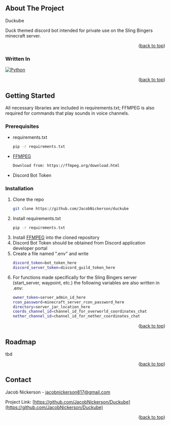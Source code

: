 <!-- ABOUT THE PROJECT -->
## About The Project

Duckube

Duck themed discord bot intended for private use on the Sling Bingers minecraft server.

<p align="right">(<a href="#readme-top">back to top</a>)</p>


### Written In

[![Python][Python-shield]][Python-url]

<p align="right">(<a href="#readme-top">back to top</a>)</p>


<!-- GETTING STARTED -->
## Getting Started

All necessary libraries are included in requirements.txt; FFMPEG is also required for commands that play sounds in voice channels.

### Prerequisites

* requirements.txt
  ```sh
  pip -r requirements.txt
  ```
* [FFMPEG](https://ffmpeg.org/download.html)
  ```sh
  Download from: https://ffmpeg.org/download.html
  ```
* Discord Bot Token

### Installation

1. Clone the repo
   ```sh
   git clone https://github.com/JacobNickerson/duckube
   ```
2. Install requirements.txt
   ```sh
   pip -r requirements.txt
   ```
3. Install [FFMPEG](https://ffmpeg.org/download.html) into the cloned repository
4. Discord Bot Token should be obtained from Discord application developer portal
5. Create a file named ".env" and write
   ```sh
   discord_token=bot_token_here
   discord_server_token=discord_guild_token_here
   ```
6. For functions made specifically for the Sling Bingers server (start_server, waypoint, etc.) the following variables are also written in .env:
   ```sh
   owner_token=server_admin_id_here
   rcon_password=minecraft_server_rcon_password_here
   directory=server_jar_location_here
   coords_channel_id=channel_id_for_overworld_coordinates_chat
   nether_channel_id=channel_id_for_nether_coordinates_chat
   ```
   
<p align="right">(<a href="#readme-top">back to top</a>)</p>


<!-- ROADMAP -->
## Roadmap

tbd

<p align="right">(<a href="#readme-top">back to top</a>)</p>


<!-- CONTACT -->
## Contact

Jacob Nickerson - jacobnickerson817@gmail.com

Project Link: [https://github.com/JacobNickerson/Duckube](https://github.com/JacobNickerson/Duckube)

<p align="right">(<a href="#readme-top">back to top</a>)</p>


<!-- MARKDOWN LINKS & IMAGES -->
[python-shield]: https://img.shields.io/badge/python-3670A0?style=for-the-badge&logo=python&logoColor=ffdd54
[python-url]: https://www.python.org/

